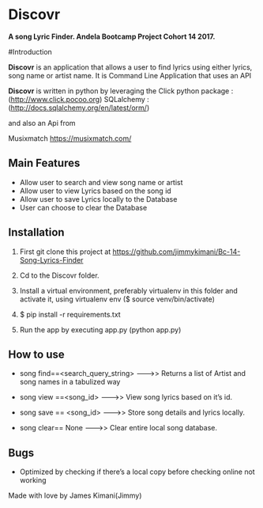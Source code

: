 # Discovr
__A song Lyric Finder. Andela Bootcamp Project Cohort 14 2017.__

#Introduction

__Discovr__ is an application that allows a user to find lyrics using either lyrics, song name or artist name.
It is Command Line Application that uses an API

__Discovr__ is written in python by leveraging the
 Click python package : (http://www.click.pocoo.org)
 SQLalchemy :(http://docs.sqlalchemy.org/en/latest/orm/)

 and also an Api from

 Musixmatch https://musixmatch.com/

## Main Features
* Allow user to search and view song name or artist
* Allow user to view Lyrics based on the song id
* Allow user to save Lyrics locally to the Database
* User can choose to clear the Database

## Installation
1. First git clone this project at https://github.com/jimmykimani/Bc-14-Song-Lyrics-Finder

2. Cd  to the Discovr folder.

3. Install a virtual environment, preferably virtualenv in this folder and activate it, using  virtualenv env ($ source venv/bin/activate)

4. $ pip install -r requirements.txt

5. Run the app by executing app.py (python app.py)


## How to use

* song find==<search_query_string> --->> Returns a list of Artist and song names in a tabulized way

* song view ==<song_id> --->> View song lyrics based on it’s id.

* song save == <song_id> --->> Store song details and lyrics locally.

* song clear== None --->> Clear entire local song database.

## Bugs
* Optimized by checking if there’s a local copy before checking online not working

Made with love by James Kimani(Jimmy)
